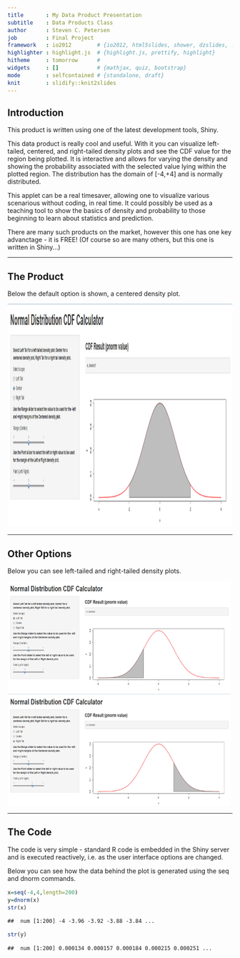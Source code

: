 ```yaml
---
title       : My Data Product Presentation
subtitle    : Data Products Class
author      : Steven C. Petersen
job         : Final Project
framework   : io2012        # {io2012, html5slides, shower, dzslides, ...}
highlighter : highlight.js  # {highlight.js, prettify, highlight}
hitheme     : tomorrow      # 
widgets     : []            # {mathjax, quiz, bootstrap}
mode        : selfcontained # {standalone, draft}
knit        : slidify::knit2slides
---
```


## Introduction

This product is written using one of the latest development tools, Shiny.

This data product is really cool and useful. With it you can visualize left-tailed, centered, and right-tailed density plots and see the CDF value for the region being plotted. It is interactive and allows for varying the density and showing the probability associated with the selected value lying within the plotted region. The distribution has the domain of [-4,+4] and is normally distributed.

This applet can be a real timesaver, allowing one to visualize various scenarious without coding, in real time. It could possibly be used as a teaching tool to show the basics of density and probability to those beginning to learn about statistics and prediction. 

There are many such products on the market, however this one has one key advanctage - it is FREE! (Of course so are many others, but this one is written in Shiny...)


---

## The Product
Below the default option is shown, a centered density plot.

<img src="assets/img/myproject.jpg" height="500" width="1000"/>

---

## Other Options
Below you can see left-tailed and right-tailed density plots.

<img src="assets/img/left.jpg" height="250" width="500"/>
<img src="assets/img/right.jpg" height="250" width="500"/>

---

## The Code
The code is very simple - standard R code is embedded in the Shiny server and is executed reactively, i.e. as the user interface options are changed. 

Below you can see how the data behind the plot is generated using the seq and dnorm commands.


```r
x=seq(-4,4,length=200)
y=dnorm(x)
str(x)
```

```
##  num [1:200] -4 -3.96 -3.92 -3.88 -3.84 ...
```

```r
str(y)
```

```
##  num [1:200] 0.000134 0.000157 0.000184 0.000215 0.000251 ...
```
